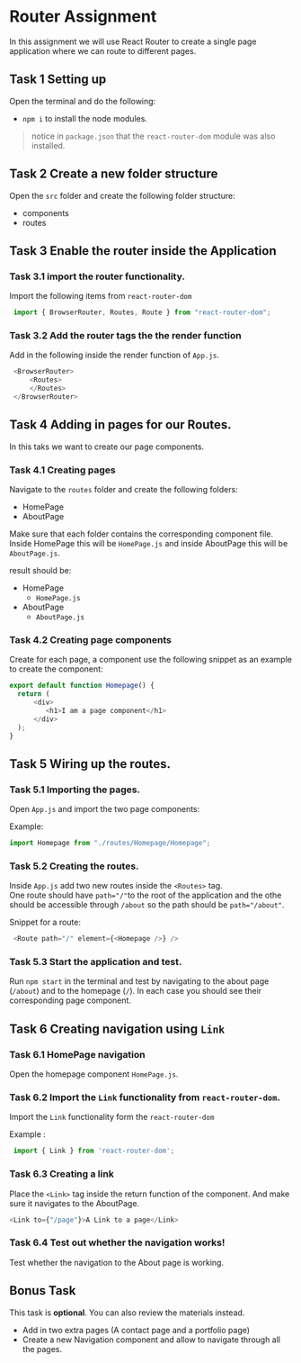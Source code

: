 # Router Assignment

In this assignment we will use React Router to create a single page application where we can route to different pages.

## Task 1 Setting up
Open the terminal and do the following:
 - `npm i` to install the node modules. 
> notice in `package.json` that the `react-router-dom` module was also installed. 


## Task 2 Create a new folder structure
Open the `src` folder and create the following folder structure: 
 - components
 - routes 
 
 ## Task 3 Enable the router inside the Application
 
 ### Task 3.1 import the router functionality.
 Import the following items from `react-router-dom`
 ```javascript
  import { BrowserRouter, Routes, Route } from "react-router-dom";
 ```

  ### Task 3.2 Add the router tags the the render function
  Add in the following inside the render function of `App.js`.
   ```javascript
    <BrowserRouter>
        <Routes>
        </Routes>
    </BrowserRouter>
```
 
## Task 4 Adding in pages for our Routes. 
In this taks we want to create our page components.

### Task 4.1 Creating pages
Navigate to the `routes` folder and create the following folders:
- HomePage
- AboutPage

Make sure that each folder contains the corresponding component file. Inside HomePage this will be `HomePage.js` and inside AboutPage this will be `AboutPage.js`.

result should be: 
- HomePage
  - `HomePage.js` 
- AboutPage
  - `AboutPage.js` 


 ### Task 4.2 Creating page components
 Create for each page, a component use the following snippet as an example to create the component: 
```javascript
export default function Homepage() {
  return (
      <div>
         <h1>I am a page component</h1>
      </div>
  );
}
```

## Task 5 Wiring up the routes. 

### Task 5.1 Importing the pages.
Open `App.js` and import the two page components: 

Example: 
```javascript
import Homepage from "./routes/Homepage/Homepage";
```

### Task 5.2 Creating the routes.
Inside `App.js` add two new routes inside the `<Routes>` tag.  
One route should have `path="/"`to the root of the application and the othe should be accessible through `/about` so the path should be `path="/about"`.

Snippet for a route: 
```javascript
 <Route path="/" element={<Homepage />} />
```
### Task 5.3 Start the application and test.
Run `npm start` in the terminal and test by navigating to the about page (`/about`) and to the homepage (`/`). In each case you should see their corresponding page component.


## Task 6 Creating navigation using `Link`

### Task 6.1 HomePage navigation
Open the homepage component `HomePage.js`. 


### Task 6.2 Import the `Link` functionality from `react-router-dom`. 
Import the `Link` functionality form the `react-router-dom`

Example :
```javascript
 import { Link } from 'react-router-dom';
```

### Task 6.3 Creating a link
Place the `<Link>` tag inside the return function of the component. And make sure it navigates to the AboutPage. 

```javascript
<Link to={"/page"}>A Link to a page</Link>
```

### Task 6.4 Test out whether the navigation works! 
Test whether the navigation to the About page is working. 

## Bonus Task 
This task is **optional**. You can also review the materials instead.

- Add in two extra pages (A contact page and a portfolio page)
- Create a new Navigation component and allow to navigate through all the pages. 


